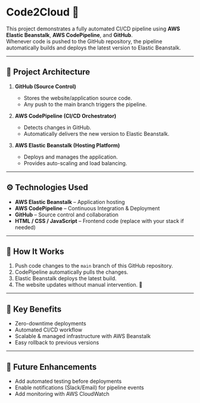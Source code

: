 # Code2Cloud 🚀

This project demonstrates a fully automated CI/CD pipeline using **AWS Elastic Beanstalk**, **AWS CodePipeline**, and **GitHub**.  
Whenever code is pushed to the GitHub repository, the pipeline automatically builds and deploys the latest version to Elastic Beanstalk.

---

## 🔧 Project Architecture

1. **GitHub (Source Control)**
   - Stores the website/application source code.
   - Any push to the main branch triggers the pipeline.

2. **AWS CodePipeline (CI/CD Orchestrator)**
   - Detects changes in GitHub.
   - Automatically delivers the new version to Elastic Beanstalk.

3. **AWS Elastic Beanstalk (Hosting Platform)**
   - Deploys and manages the application.
   - Provides auto-scaling and load balancing.

---

## ⚙️ Technologies Used

- **AWS Elastic Beanstalk** – Application hosting  
- **AWS CodePipeline** – Continuous Integration & Deployment  
- **GitHub** – Source control and collaboration  
- **HTML / CSS / JavaScript** – Frontend code (replace with your stack if needed)  

---

## 🚀 How It Works

1. Push code changes to the `main` branch of this GitHub repository.  
2. CodePipeline automatically pulls the changes.  
3. Elastic Beanstalk deploys the latest build.  
4. The website updates without manual intervention. 🎉  

---

## 🔑 Key Benefits

- Zero-downtime deployments  
- Automated CI/CD workflow  
- Scalable & managed infrastructure with AWS Beanstalk  
- Easy rollback to previous versions  

---

## 📝 Future Enhancements

- Add automated testing before deployments  
- Enable notifications (Slack/Email) for pipeline events  
- Add monitoring with AWS CloudWatch  



